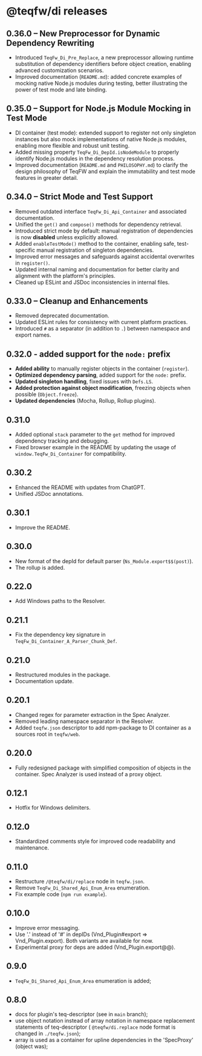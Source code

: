 # @teqfw/di releases

## 0.36.0 – New Preprocessor for Dynamic Dependency Rewriting

- Introduced `TeqFw_Di_Pre_Replace`, a new preprocessor allowing runtime substitution of dependency identifiers before
  object creation, enabling advanced customization scenarios.
- Improved documentation (`README.md`): added concrete examples of mocking native Node.js modules during testing, better
  illustrating the power of test mode and late binding.

## 0.35.0 – Support for Node.js Module Mocking in Test Mode

- DI container (test mode): extended support to register not only singleton instances but also mock implementations of
  native Node.js modules, enabling more flexible and robust unit testing.
- Added missing property `TeqFw_Di_DepId.isNodeModule` to properly identify Node.js modules in the dependency resolution
  process.
- Improved documentation (`README.md` and `PHILOSOPHY.md`) to clarify the design philosophy of TeqFW and explain the
  immutability and test mode features in greater detail.

## 0.34.0 – Strict Mode and Test Support

- Removed outdated interface `TeqFw_Di_Api_Container` and associated documentation.
- Unified the `get()` and `compose()` methods for dependency retrieval.
- Introduced strict mode by default: manual registration of dependencies is now **disabled** unless explicitly allowed.
- Added `enableTestMode()` method to the container, enabling safe, test-specific manual registration of singleton
  dependencies.
- Improved error messages and safeguards against accidental overwrites in `register()`.
- Updated internal naming and documentation for better clarity and alignment with the platform's principles.
- Cleaned up ESLint and JSDoc inconsistencies in internal files.

## 0.33.0 – Cleanup and Enhancements

- Removed deprecated documentation.
- Updated ESLint rules for consistency with current platform practices.
- Introduced `#` as a separator (in addition to `.`) between namespace and export names.

## 0.32.0 - added support for the `node:` prefix

- **Added ability** to manually register objects in the container (`register`).
- **Optimized dependency parsing**, added support for the `node:` prefix.
- **Updated singleton handling**, fixed issues with `Defs.LS`.
- **Added protection against object modification**, freezing objects when possible (`Object.freeze`).
- **Updated dependencies** (Mocha, Rollup, Rollup plugins).

## 0.31.0

* Added optional `stack` parameter to the `get` method for improved dependency tracking and debugging.
* Fixed browser example in the README by updating the usage of `window.TeqFw_Di_Container` for compatibility.

## 0.30.2

* Enhanced the README with updates from ChatGPT.
* Unified JSDoc annotations.

## 0.30.1

* Improve the README.

## 0.30.0

* New format of the depId for default parser (`Ns_Module.export$$(post)`).
* The rollup is added.

## 0.22.0

* Add Windows paths to the Resolver.

## 0.21.1

* Fix the dependency key signature in `TeqFw_Di_Container_A_Parser_Chunk_Def`.

## 0.21.0

* Restructured modules in the package.
* Documentation update.

## 0.20.1

* Changed regex for parameter extraction in the Spec Analyzer.
* Removed leading namespace separator in the Resolver.
* Added `teqfw.json` descriptor to add npm-package to DI container as a sources root in `teqfw/web`.

## 0.20.0

* Fully redesigned package with simplified composition of objects in the container. Spec Analyzer is used instead of a
  proxy object.

## 0.12.1

* Hotfix for Windows delimiters.

## 0.12.0

* Standardized comments style for improved code readability and maintenance.

## 0.11.0

* Restructure `/@teqfw/di/replace` node in `teqfw.json`.
* Remove `TeqFw_Di_Shared_Api_Enum_Area` enumeration.
* Fix example code (`npm run example`).

## 0.10.0

* Improve error messaging.
* Use '.' instead of '#' in depIDs (Vnd_Plugin#export => Vnd_Plugin.export). Both variants are available for now.
* Experimental proxy for deps are added (Vnd_Plugin.export@@).

## 0.9.0

* `TeqFw_Di_Shared_Api_Enum_Area` enumeration is added;

## 0.8.0

* docs for plugin's teq-descriptor (see in `main` branch);
* use object notation instead of array notation in namespace replacement statements of teq-descriptor (
  `@teqfw/di.replace` node format is changed in `./teqfw.json`);
* array is used as a container for upline dependencies in the 'SpecProxy' (object was);
